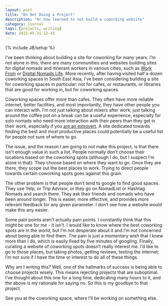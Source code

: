 ```yaml
---
layout: post
title: "On Not Doing a Project"
description: "Or how learned to not build a coworking website"
category: journal
tags: [projects, writing]
date: 2015-05-31-12-43
---
```

{% include JB/setup %}

I’ve been thinking about building a site for coworking for many years. I’m not alone in this; there are many communities and websites building sites for digital nomads and itinerant workers in various cities, such as [Work From](https://workfrom.co/) or [Digital Nomads Life](http://digitalnomadslife.com/). More recently, after having visited half a dozen coworking spaces in South East Asia, I’ve been considering building a site for coworking spaces in particular: not for cafes, or restaurants, or libraries that are good for working in, but for coworking spaces.

Coworking spaces offer more than cafes. They often have more reliable internet, better facilities, and most importantly, they have other people you can interact with. I’m not just talking about mixers after work; just talking around the coffee pot on a break can be a useful experience, especially for solo nomads who need more interaction with their peers than they get in their work, especially if you [are an extrovert](http://hoppycow.com/2014/12/13/working-remotely-for-extroverts/). A site dedicated towards finding the best and most productive places could potentially be a useful list for people not sure of where to go.

The issue, and the reason I am going to not make this project, is that there isn’t enough value in such a list. People normally don’t choose their locations based on the coworking spots (although I do, but I suspect I’m alone in that). They choose based on where they want to go. Once they are there, they scope out the best places to work. Trying to direct people towards certain coworking spots goes against this grain. 

The other problem is that people don’t tend to google to find good spaces. They use Yelp, or Trip Advisor, or they go on NomadList or Hashtag Nomads and search there. They ask their friends and nomads who have been around longer. This is easier, more effective, and provides more relevant feedback for any given parameter. I don’t see how a website would make this any easier. 

Some pain points aren’t actually pain points. I constantly think that this might be one for me - it isn't. I would like to know where the best coworking spots are in the world, but I’m not desperate about it and I’m not concerned about being able to find them. The pain is just a momentary wish that I knew more than I do, which is easily fixed by five minutes of googling. Finally, curating a website of coworking spots doesn’t really interest me. I’d like to go to those places, but taking photos, getting reviews, testing the internet; I’m not sure if I have the time or interest to do all of these things.

Why am I writing this? Well, one of the hallmarks of success is being able to choose projects wisely. This means rejecting projects that are suboptimal. I’ve thought about this one for a long time, dedicating many hours to it, and the above is my rationale for saying no. So this is my goodbye to that project.

See you at the coworking space, where I’ll be working on something else.

